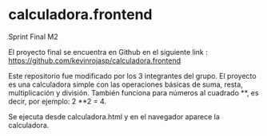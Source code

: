 # calculadora.frontend



Sprint Final M2

El proyecto final se encuentra en Github en el siguiente link :
https://github.com/kevinrojasp/calculadora.frontend

Este repositorio fue modificado por los 3 integrantes del grupo.
El proyecto es una calculadora simple con las operaciones básicas de suma, 
resta, multiplicación y división. También funciona para números al cuadrado
**, es decir, por ejemplo: 2 **2 = 4.

Se ejecuta desde calculadora.html y en el navegador aparece la calculadora.
